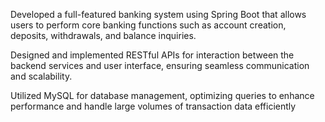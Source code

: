 Developed a full-featured banking system using
Spring Boot that allows users to perform core banking
functions such as account creation, deposits,
withdrawals, and balance inquiries.

Designed and implemented RESTful APIs for
interaction between the backend services and user
interface, ensuring seamless communication and
scalability.

Utilized MySQL for database management,
optimizing queries to enhance performance and
handle large volumes of transaction data efficiently
